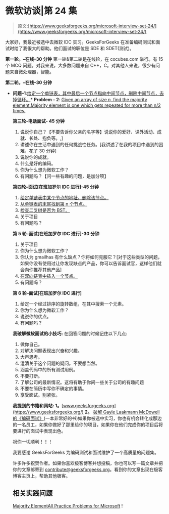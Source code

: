 # 微软访谈|第 24 集

> 原文:[https://www.geeksforgeeks.org/microsoft-interview-set-24/](https://www.geeksforgeeks.org/microsoft-interview-set-24/)

大家好，我最近被选中去微软 IDC 实习。GeeksForGeeks 在准备编码测试和面试时给了我很大的帮助。他们面试的职位是 SDE 和 SDET(测试)。

**第一轮。–在线–30 分钟**
第一轮&第二轮是在线轮，在 cocubes.com 举行。有 15 个 MCQ 问题。对我来说，大多数问题来自 C++，C。对其他人来说，很少有问题来自微处理器，智能。

**第二轮。–在线–30 分钟**

*   **问题–1**:[给定一个单链表，其中最后一个节点指向中间节点，删除中间节点，去掉循环。](https://www.geeksforgeeks.org/delete-middle-of-linked-list/)*   **Problem – 2**: [Given an array of size n, find the majority element.Majority element is one which gets repeated for more than n/2 times.](https://www.geeksforgeeks.org/majority-element/)

    **第三轮-电话面试- 45 分钟**

    1.  说说你自己？【不要告诉你父亲的名字等】说说你的爱好、课外活动、成就、长处、抱负等。,]
    2.  讲述你在生活中遇到的任何挑战性任务。[我讲述了在我的项目中遇到的困难，花了 30 分钟]
    3.  说说你的成就。
    4.  什么是好的编码。
    5.  你为什么想为微软工作？
    6.  有问题吗？【问一些有趣的问题，是加分项】

    **第四轮–面试[在班加罗尔 IDC 进行]-45 分钟**

    1.  [给定单链表中某个节点的地址，删除该节点。](https://www.geeksforgeeks.org/in-a-linked-list-given-only-a-pointer-to-a-node-to-be-deleted-in-a-singly-linked-list-how-do-you-delete-it/)
    2.  [从单链表的末尾找到第 n 个节点。](https://www.geeksforgeeks.org/nth-node-from-the-end-of-a-linked-list/)
    3.  [检查二叉树是否为 BST。](https://www.geeksforgeeks.org/a-program-to-check-if-a-binary-tree-is-bst-or-not/)
    4.  关于项目
    5.  有问题吗？

    **第 5 轮–面试[在班加罗尔 IDC 进行]-30 分钟**

    1.  关于项目
    2.  你为什么想为微软工作？
    3.  你认为 gmailhas 有什么缺点？你将如何克服它？[对于这些类型的问题，如果你没有使用过让你发现缺点的产品，你可以告诉面试官，这样他们就会向你推荐其他产品]
    4.  [在双向链表中插入一个节点。](https://www.geeksforgeeks.org/doubly-linked-list/)
    5.  有问题吗？

    **第 6 轮–面试[在班加罗尔 IDC 进行]**

    1.  给定一个经过排序的旋转数组，在其中搜索一个元素。
    2.  你为什么想为微软工作？
    3.  说说你的优点。
    4.  有问题吗？

    **我破解微软面试的小技巧:**
    在回答问题的时候记住以下几点:

    1.  做你自己。
    2.  对解决问题表现出兴奋和兴趣。
    3.  大声思考。
    4.  澄清关于这个问题的疑问。不要想当然。
    5.  涵盖代码中的所有测试用例。
    6.  不要打断。
    7.  了解公司的最新情况。这将有助于你问一些关于公司的有趣问题
    8.  不要在简历中写你不确定的事情。
    9.  享受面试。别紧张。

    **我提到的书籍和网站:**
    **1。**[www.geeksforgeeks.org](https://www.geeksforgeeks.org/)
    **2。** [破解 Gayle Laakmann McDowell 的《编码面试》](http://www.flipkart.com/cracking-coding-interview-150-programming-questions-solutions-5th/p/itmd34cf5ja6gdhs?pid=9780984782802&affid=sandeepgfg)(一本非常好的书)如果你被选中实习，你也有机会转化成那边的一名员工，如果你做好了那里给你的项目，如果你在他们完成你的项目后将要进行的面试中表现出色。

    祝你一切顺利！！！

    我要感谢 GeeksForGeeks 为编码测试和面试维护了一个高质量的问题集。

    许多许多祝贺作者。如果你喜欢极客博客并想投稿，你也可以写一篇文章并把你的文章邮寄到 contribute@geeksforgeeks.org。看到你的文章出现在极客博客主页上，帮助其他极客。

    ## 相关实践问题

    [Majority Element](https://practice.geeksforgeeks.org/problems/majority-element/0)[All Practice Problems for Microsoft](https://practice.geeksforgeeks.org/company/Microsoft/) !
